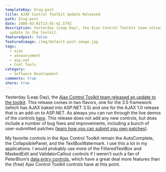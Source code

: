 ```yaml
---
templateKey: blog-post
title: AJAX Control Toolkit Update Released
path: blog-post
date: 2008-03-01T13:45:42.579Z
description: Yesterday (Leap Day), the Ajax Control Toolkit team released an
  update to the toolkit.
featuredpost: false
featuredimage: /img/default-post-image.jpg
tags:
  - ajax
  - announcement
  - asp.net
  - Cool Tools
category:
  - Software Development
comments: true
share: true
---
```

<!--StartFragment-->

Yesterday (Leap Day), the [Ajax Control Toolkit team released an update to the toolkit](http://www.codeplex.com/AtlasControlToolkit/Release/ProjectReleases.aspx?ReleaseId=11121). This release comes in two flavors, one for the 3.5 framework (which has AJAX baked into ASP.NET 3.5) and one for the AJAX 1.0 release that is an add-on to ASP.NET. As always you can run through the live demos of the controls [here](http://www.asp.net/ajax/ajaxcontroltoolkit/samples). This release does not add any new controls, but does include a number of bug fixes and improvements, including a bunch of user-submitted patches ([learn how you can submit you own patches](http://www.codeplex.com/AtlasControlToolkit/Wiki/View.aspx?title=PatchUtility)).

My favorite controls in the Ajax Control Toolkit remain the AutoComplete, the CollapsiblePanel, and the TextBoxWatermark. I use this a lot in my applications. I would probably use more of the FilteredTextBox and MaskedEdit and ValidatorCallout controls if I weren’t such a fan of PeterBlum’s [data entry controls](http://peterblum.com/DES/Home.aspx), which have a great deal more features than the (free) Ajax Control Toolkit controls have at this point.

<!--EndFragment-->